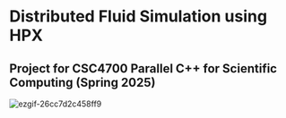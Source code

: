 # Distributed Fluid Simulation using HPX

## Project for CSC4700 Parallel C++ for Scientific Computing (Spring 2025)

![ezgif-26cc7d2c458ff9](https://github.com/user-attachments/assets/5091b861-9b01-4ab4-afe0-c4489f44871d)
